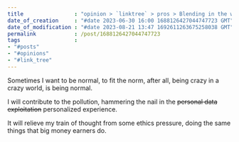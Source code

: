 ```yaml
---
title                : "opinion > `linktree` > pros > Blending in the world craziness"
date_of_creation     : "#date 2023-06-30 16:00 1688126427044747723 GMT"
date_of_modification : "#date 2023-08-21 13:47 1692611263675258038 GMT"
permalink            : /post/1688126427044747723
tags                 :
- "#posts"             
- "#opinions"
- "#link_tree"
---
```


Sometimes I want to be normal, to fit the norm, after all, being crazy in a crazy world, is being normal.

I will contribute to the pollution, hammering the nail in the ~~personal data exploitation~~ personalized experience.

It will relieve my train of thought from some ethics pressure, doing the same things that big money earners do. 


